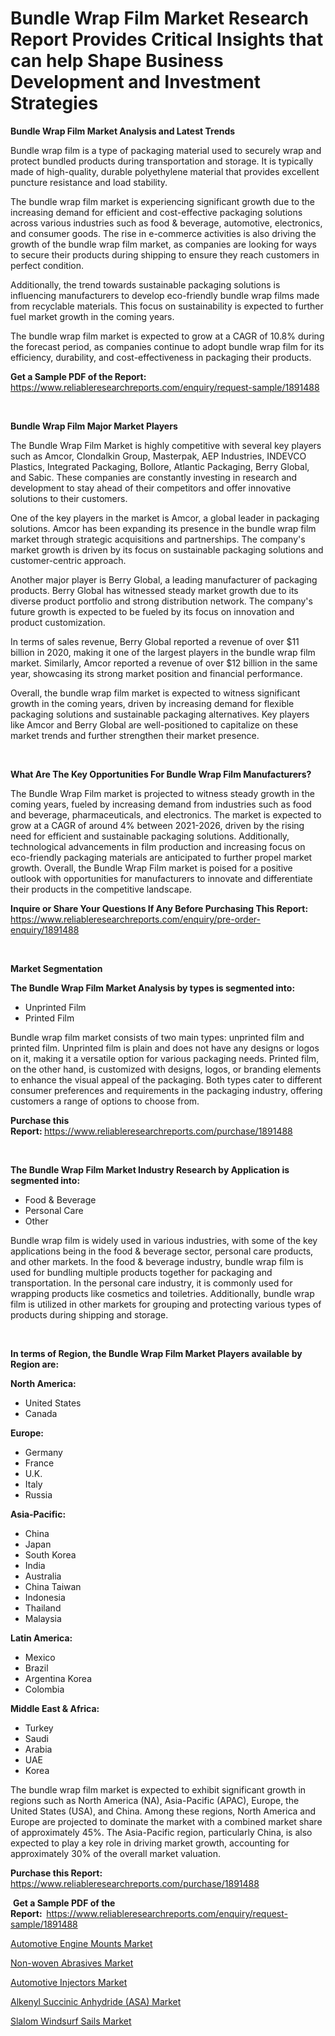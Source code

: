 <p><h1>Bundle Wrap Film Market Research Report Provides Critical Insights that can help Shape Business Development and Investment Strategies</h1></p><p><strong>Bundle Wrap Film Market Analysis and Latest Trends</strong></p>
<p><p>Bundle wrap film is a type of packaging material used to securely wrap and protect bundled products during transportation and storage. It is typically made of high-quality, durable polyethylene material that provides excellent puncture resistance and load stability.</p><p>The bundle wrap film market is experiencing significant growth due to the increasing demand for efficient and cost-effective packaging solutions across various industries such as food & beverage, automotive, electronics, and consumer goods. The rise in e-commerce activities is also driving the growth of the bundle wrap film market, as companies are looking for ways to secure their products during shipping to ensure they reach customers in perfect condition.</p><p>Additionally, the trend towards sustainable packaging solutions is influencing manufacturers to develop eco-friendly bundle wrap films made from recyclable materials. This focus on sustainability is expected to further fuel market growth in the coming years.</p><p>The bundle wrap film market is expected to grow at a CAGR of 10.8% during the forecast period, as companies continue to adopt bundle wrap film for its efficiency, durability, and cost-effectiveness in packaging their products.</p></p>
<p><strong>Get a Sample PDF of the Report:&nbsp;</strong> <a href="https://www.reliableresearchreports.com/enquiry/request-sample/1891488">https://www.reliableresearchreports.com/enquiry/request-sample/1891488</a></p>
<p>&nbsp;</p>
<p><strong>Bundle Wrap Film Major Market Players</strong></p>
<p><p>The Bundle Wrap Film Market is highly competitive with several key players such as Amcor, Clondalkin Group, Masterpak, AEP Industries, INDEVCO Plastics, Integrated Packaging, Bollore, Atlantic Packaging, Berry Global, and Sabic. These companies are constantly investing in research and development to stay ahead of their competitors and offer innovative solutions to their customers.</p><p>One of the key players in the market is Amcor, a global leader in packaging solutions. Amcor has been expanding its presence in the bundle wrap film market through strategic acquisitions and partnerships. The company's market growth is driven by its focus on sustainable packaging solutions and customer-centric approach.</p><p>Another major player is Berry Global, a leading manufacturer of packaging products. Berry Global has witnessed steady market growth due to its diverse product portfolio and strong distribution network. The company's future growth is expected to be fueled by its focus on innovation and product customization.</p><p>In terms of sales revenue, Berry Global reported a revenue of over $11 billion in 2020, making it one of the largest players in the bundle wrap film market. Similarly, Amcor reported a revenue of over $12 billion in the same year, showcasing its strong market position and financial performance.</p><p>Overall, the bundle wrap film market is expected to witness significant growth in the coming years, driven by increasing demand for flexible packaging solutions and sustainable packaging alternatives. Key players like Amcor and Berry Global are well-positioned to capitalize on these market trends and further strengthen their market presence.</p></p>
<p>&nbsp;</p>
<p><strong>What Are The Key Opportunities For Bundle Wrap Film Manufacturers?</strong></p>
<p><p>The Bundle Wrap Film market is projected to witness steady growth in the coming years, fueled by increasing demand from industries such as food and beverage, pharmaceuticals, and electronics. The market is expected to grow at a CAGR of around 4% between 2021-2026, driven by the rising need for efficient and sustainable packaging solutions. Additionally, technological advancements in film production and increasing focus on eco-friendly packaging materials are anticipated to further propel market growth. Overall, the Bundle Wrap Film market is poised for a positive outlook with opportunities for manufacturers to innovate and differentiate their products in the competitive landscape.</p></p>
<p><strong>Inquire or Share Your Questions If Any Before Purchasing This Report:</strong> <a href="https://www.reliableresearchreports.com/enquiry/pre-order-enquiry/1891488">https://www.reliableresearchreports.com/enquiry/pre-order-enquiry/1891488</a></p>
<p>&nbsp;</p>
<p><strong>Market Segmentation</strong></p>
<p><strong>The Bundle Wrap Film Market Analysis by types is segmented into:</strong></p>
<p><ul><li>Unprinted Film</li><li>Printed Film</li></ul></p>
<p><p>Bundle wrap film market consists of two main types: unprinted film and printed film. Unprinted film is plain and does not have any designs or logos on it, making it a versatile option for various packaging needs. Printed film, on the other hand, is customized with designs, logos, or branding elements to enhance the visual appeal of the packaging. Both types cater to different consumer preferences and requirements in the packaging industry, offering customers a range of options to choose from.</p></p>
<p><strong>Purchase this Report:&nbsp;</strong><a href="https://www.reliableresearchreports.com/purchase/1891488">https://www.reliableresearchreports.com/purchase/1891488</a></p>
<p>&nbsp;</p>
<p><strong>The Bundle Wrap Film Market Industry Research by Application is segmented into:</strong></p>
<p><ul><li>Food & Beverage</li><li>Personal Care</li><li>Other</li></ul></p>
<p><p>Bundle wrap film is widely used in various industries, with some of the key applications being in the food & beverage sector, personal care products, and other markets. In the food & beverage industry, bundle wrap film is used for bundling multiple products together for packaging and transportation. In the personal care industry, it is commonly used for wrapping products like cosmetics and toiletries. Additionally, bundle wrap film is utilized in other markets for grouping and protecting various types of products during shipping and storage.</p></p>
<p>&nbsp;</p>
<p><strong>In terms of Region, the Bundle Wrap Film Market Players available by Region are:</strong></p>
<p>
    <p> <strong> North America: </strong>
        <ul>
            <li>United States</li>
            <li>Canada</li>
        </ul>
        </p> 
    <p> <strong> Europe: </strong>
        <ul>
            <li>Germany</li>
            <li>France</li>
            <li>U.K.</li>
            <li>Italy</li>
            <li>Russia</li>
        </ul>
        </p> 
    <p> <strong> Asia-Pacific: </strong>
        <ul>
            <li>China</li>
            <li>Japan</li>
            <li>South Korea</li>
            <li>India</li>
            <li>Australia</li>
            <li>China Taiwan</li>
            <li>Indonesia</li>
            <li>Thailand</li>
            <li>Malaysia</li>
        </ul>
        </p> 
    <p> <strong> Latin America: </strong>
        <ul>
            <li>Mexico</li>
            <li>Brazil</li>
            <li>Argentina Korea</li>
            <li>Colombia</li>
        </ul>
        </p> 
    <p> <strong> Middle East & Africa: </strong>
        <ul>
            <li>Turkey</li>
            <li>Saudi</li>
            <li>Arabia</li>
            <li>UAE</li>
            <li>Korea</li>
        </ul>
    </p>
    </p>
<p><p>The bundle wrap film market is expected to exhibit significant growth in regions such as North America (NA), Asia-Pacific (APAC), Europe, the United States (USA), and China. Among these regions, North America and Europe are projected to dominate the market with a combined market share of approximately 45%. The Asia-Pacific region, particularly China, is also expected to play a key role in driving market growth, accounting for approximately 30% of the overall market valuation.</p></p>
<p><strong>Purchase this Report: </strong><a href="https://www.reliableresearchreports.com/purchase/1891488">https://www.reliableresearchreports.com/purchase/1891488</a></p>
<p>&nbsp;<strong>Get a Sample PDF of the Report:&nbsp;&nbsp;</strong><a href="https://www.reliableresearchreports.com/enquiry/request-sample/1891488">https://www.reliableresearchreports.com/enquiry/request-sample/1891488</a></p>
<p><strong></strong></p>
<p><p><a href="https://view.publitas.com/reportprime-1/automotive-engine-mounts-market-centers-on-aspects-such-as-market-growth-market-share-market-opportunity-and-projected-forecasts-spanning-from-2024-to-2031/">Automotive Engine Mounts Market</a></p><p><a href="https://angry-finch-aaf.notion.site/Non-woven-Abrasives-Market-Size-Growth-and-Forecast-from-2024-2031-9fdd325478f4410dad7e34e2f78c4314">Non-woven Abrasives Market</a></p><p><a href="https://view.publitas.com/reportprime-1/automotive-injectors-market-a-comprehensive-report-of-its-market-share-growth-trends-2024-2031/">Automotive Injectors Market</a></p><p><a href="https://circular-yam-9b9.notion.site/Alkenyl-Succinic-Anhydride-ASA-Market-Dynamics-2024-2031-Also-about-Its-Market-Trends-Projection-5f194e3c7b294261a37c4fe1fc35cd56">Alkenyl Succinic Anhydride (ASA) Market</a></p><p><a href="https://pretty-mail-caf.notion.site/Slalom-Windsurf-Sails-Market-Size-2024-2031-Global-Industrial-Analysis-Key-Geographical-Regions--a5c719a1305f486a8983706656b30f63">Slalom Windsurf Sails Market</a></p></p>